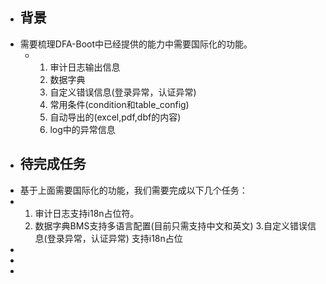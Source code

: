- ## 背景
- 需要梳理DFA-Boot中已经提供的能力中需要国际化的功能。
	- 1. 审计日志输出信息
	  2. 数据字典
	  3. 自定义错误信息(登录异常，认证异常)
	  4. 常用条件(condition和table_config)
	  5. 自动导出的(excel,pdf,dbf的内容)
	  6. log中的异常信息
- ## 待完成任务
- 基于上面需要国际化的功能，我们需要完成以下几个任务：
- 1. 审计日志支持i18n占位符。
  2. 数据字典BMS支持多语言配置(目前只需支持中文和英文)
  3.自定义错误信息(登录异常，认证异常) 支持i18n占位
-
-
-
